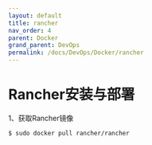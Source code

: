 ```yaml
---
layout: default
title: rancher
nav_order: 4
parent: Docker
grand_parent: DevOps
permalink: /docs/DevOps/Docker/rancher
---
```


# Rancher安装与部署

1、获取Rancher镜像

``` bash
$ sudo docker pull rancher/rancher
```
